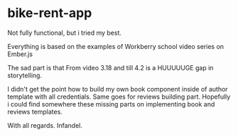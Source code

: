 # bike-rent-app

Not fully functional, but i tried my best.

Everything is based on the examples of Workberry school video series on Ember.js

The sad part is that From video 3.18 and till 4.2 is a HUUUUUGE gap in storytelling.

I didn't get the point how to build my own book component inside of author template with all
credentials.
Same goes for reviews building part. 
Hopefully i could find somewhere these missing parts on implementing book and reviews templates.

With all regards. Infandel.
